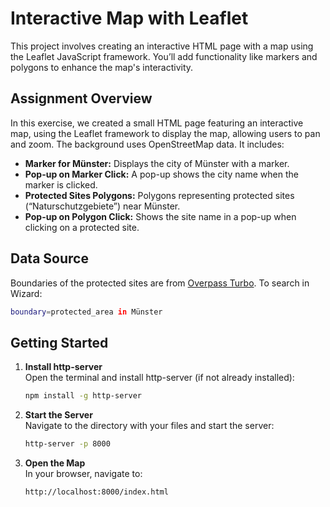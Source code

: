 # Interactive Map with Leaflet

This project involves creating an interactive HTML page with a map using the Leaflet JavaScript framework. You’ll add functionality like markers and polygons to enhance the map's interactivity.

## Assignment Overview

In this exercise, we created a small HTML page featuring an interactive map, using the Leaflet framework to display the map, allowing users to pan and zoom. The background uses OpenStreetMap data. It includes:

- **Marker for Münster:** Displays the city of Münster with a marker.
- **Pop-up on Marker Click:** A pop-up shows the city name when the marker is clicked.
- **Protected Sites Polygons:** Polygons representing protected sites (“Naturschutzgebiete”) near Münster.
- **Pop-up on Polygon Click:** Shows the site name in a pop-up when clicking on a protected site.

## Data Source

Boundaries of the protected sites are from [Overpass Turbo](https://overpass-turbo.eu/).
To search in Wizard:
```bash
boundary=protected_area in Münster
```

## Getting Started

1. **Install http-server**  
   Open the terminal and install http-server (if not already installed):
   ```bash
   npm install -g http-server
2. **Start the Server**  
   Navigate to the directory with your files and start the server:
   ```bash
   http-server -p 8000
3. **Open the Map**     
   In your browser, navigate to:
   ```bash
   http://localhost:8000/index.html

